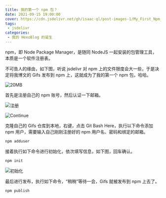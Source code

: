 ```yaml
---
title: 我的第一个 npm 包？
date: 2021-09-15 19:00:00
cover: https://cdn.jsdelivr.net/gh/isaac-ql/post-images-1/My_First_Npm_Package/npm.jpg
tags:
 - jsdelivr
categories:
 - 我的 HexoBlog 的诞生
---
```


npm，即 Node Package Manager，是随同 NodeJS 一起安装的包管理工具，本质是一个软件注册表。

<!-- more -->

不可告人的缘由，如下图，听说 jsdelivr 对 npm 上的文件限度会大一些，于是决定将我博文的 Gifs 发布到 npm 上，这就成为了我的第一个 npm 包，哈哈。

![20MB](https://cdn.jsdelivr.net/gh/isaac-ql/post-images-1/My_First_Npm_Package/20MB.png)

首先是注册自己的 npm 账号，然后认证一下邮箱。

![注册](https://cdn.jsdelivr.net/gh/isaac-ql/post-images-1/My_First_Npm_Package/注册.png)

![Continue](https://cdn.jsdelivr.net/gh/isaac-ql/post-images-1/My_First_Npm_Package/Continue.png)

克隆自己的 Gifs 仓库到本地，右键，点击 Git Bash Here，执行以下命令添加 npm 用户，需要输入自己刚刚注册好的 npm 用户名、密码和绑定的邮箱。

```bash
npm adduser
```

接着执行如下命令进行初始化，依次填写信息，如下图，回车确认。

```bash
npm init
```

![初始化](https://cdn.jsdelivr.net/gh/isaac-ql/post-images-1/My_First_Npm_Package/初始化.png)

最后进行发布，执行如下命令，“稍稍”等待一会，Gifs 就被发布到 npm 上去了。

```bash
npm publish
```


